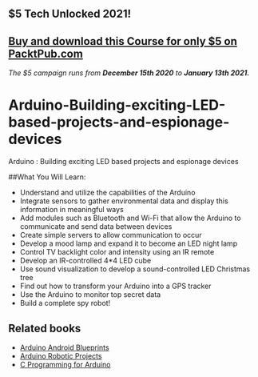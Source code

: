 ## $5 Tech Unlocked 2021!
[Buy and download this Course for only $5 on PacktPub.com](https://www.packtpub.com/product/arduino-building-exciting-led-based-projects-and-espionage-devices/9781787121072)
-----
*The $5 campaign         runs from __December 15th 2020__ to __January 13th 2021.__*

# Arduino-Building-exciting-LED-based-projects-and-espionage-devices
Arduino : Building exciting LED based projects and espionage devices

##What You Will Learn:

* Understand and utilize the capabilities of the Arduino
* Integrate sensors to gather environmental data and display this information in meaningful ways
* Add modules such as Bluetooth and Wi-Fi that allow the Arduino to communicate and send data between devices
* Create simple servers to allow communication to occur
* Develop a mood lamp and expand it to become an LED night lamp
* Control TV backlight color and intensity using an IR remote
* Develop an IR-controlled 4*4 LED cube
* Use sound visualization to develop a sound-controlled LED Christmas tree
* Find out how to transform your Arduino into a GPS tracker
* Use the Arduino to monitor top secret data
* Build a complete spy robot!

## Related books
- [Arduino Android Blueprints](https://www.packtpub.com/hardware-and-creative/arduino-android-blueprints?utm_source=github&utm_medium=repository&utm_campaign=9781784390389)
- [Arduino Robotic Projects](https://www.packtpub.com/hardware-and-creative/arduino-robotic-projects?utm_source=github&utm_medium=repository&utm_campaign=9781783989829)
- [C Programming for Arduino](https://www.packtpub.com/hardware-and-creative/c-programming-arduino?utm_source=github&utm_medium=repository&utm_campaign=9781849517584)
